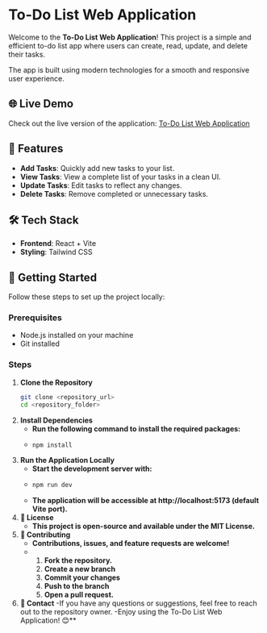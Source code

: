 # To-Do List Web Application  

Welcome to the **To-Do List Web Application**! This project is a simple and efficient to-do list app where users can create, read, update, and delete their tasks.  

The app is built using modern technologies for a smooth and responsive user experience.  

## 🌐 Live Demo  
Check out the live version of the application: [To-Do List Web Application](https://task-list-web-application.vercel.app/)  

## 📂 Features  

- **Add Tasks**: Quickly add new tasks to your list.  
- **View Tasks**: View a complete list of your tasks in a clean UI.  
- **Update Tasks**: Edit tasks to reflect any changes.  
- **Delete Tasks**: Remove completed or unnecessary tasks.  

## 🛠 Tech Stack  

- **Frontend**: React + Vite  
- **Styling**: Tailwind CSS  

## 🚀 Getting Started  

Follow these steps to set up the project locally:  

### Prerequisites  

- Node.js installed on your machine  
- Git installed  

### Steps  

1. **Clone the Repository**  
   ```bash  
   git clone <repository_url>  
   cd <repository_folder>  
2. **Install Dependencies**
   - **Run the following command to install the required packages:**
   - ```bash
     npm install  
3. **Run the Application Locally**
   - **Start the development server with:**
   - ```bash
     npm run dev
   - **The application will be accessible at http://localhost:5173 (default Vite port).**
4. **📝 License**
   - **This project is open-source and available under the MIT License.**
5. **🤝 Contributing**
   - **Contributions, issues, and feature requests are welcome!**
   - 1. **Fork the repository.**
     2. **Create a new branch**
     3. **Commit your changes**
     4. **Push to the branch**
     5. **Open a pull request.**
6. **📧 Contact**
   -If you have any questions or suggestions, feel free to reach out to the repository owner.
   -Enjoy using the To-Do List Web Application! 😊**
